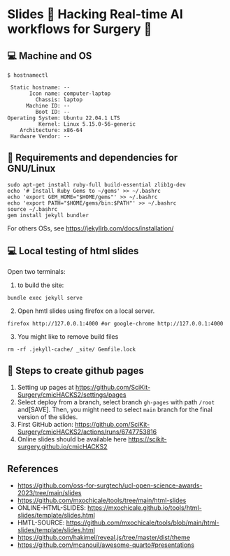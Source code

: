 # Slides :nut_and_bolt: Hacking Real-time AI workflows for Surgery :wrench: 

## 💻 Machine and OS
```
$ hostnamectl

 Static hostname: --
       Icon name: computer-laptop
         Chassis: laptop
      Machine ID: --
         Boot ID: --
Operating System: Ubuntu 22.04.1 LTS              
          Kernel: Linux 5.15.0-56-generic
    Architecture: x86-64
 Hardware Vendor: --

```

## 💾 Requirements and dependencies for GNU/Linux
```
sudo apt-get install ruby-full build-essential zlib1g-dev
echo '# Install Ruby Gems to ~/gems' >> ~/.bashrc
echo 'export GEM_HOME="$HOME/gems"' >> ~/.bashrc
echo 'export PATH="$HOME/gems/bin:$PATH"' >> ~/.bashrc
source ~/.bashrc
gem install jekyll bundler
```
For others OSs, see https://jekyllrb.com/docs/installation/


## 💻 Local testing of html slides

Open two terminals: 
1. to build the site:     
```
bundle exec jekyll serve
```
2. Open hmtl slides using firefox on a local server.
```
firefox http://127.0.0.1:4000 #or google-chrome http://127.0.0.1:4000
```
3. You might like to remove build files
```
rm -rf .jekyll-cache/ _site/ Gemfile.lock
```

## 🎒 Steps to create github pages 
1. Setting up pages at https://github.com/SciKit-Surgery/cmicHACKS2/settings/pages
2. Select deploy from a branch, select branch `gh-pages` with path `/root` and[SAVE]. Then, you might need to select `main` branch for the final version of the slides.
3. First GitHub action:  https://github.com/SciKit-Surgery/cmicHACKS2/actions/runs/6747753816
4. Online slides should be available here https://scikit-surgery.github.io/cmicHACKS2


## References 
* https://github.com/oss-for-surgtech/ucl-open-science-awards-2023/tree/main/slides 
* https://github.com/mxochicale/tools/tree/main/html-slides  
* ONLINE-HTML-SLIDES: https://mxochicale.github.io/tools/html-slides/template/slides.html  
* HMTL-SOURCE: https://github.com/mxochicale/tools/blob/main/html-slides/template/slides.html  
* https://github.com/hakimel/reveal.js/tree/master/dist/theme 
* https://github.com/mcanouil/awesome-quarto#presentations
